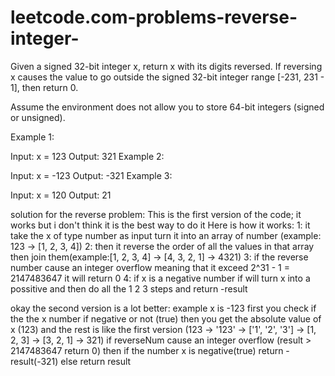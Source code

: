 # leetcode.com-problems-reverse-integer-
Given a signed 32-bit integer x, return x with its digits reversed. If reversing x causes the value to go outside the signed 32-bit integer range [-231, 231 - 1], then return 0.

Assume the environment does not allow you to store 64-bit integers (signed or unsigned).

Example 1:

Input: x = 123
Output: 321
Example 2:

Input: x = -123
Output: -321
Example 3:

Input: x = 120
Output: 21

solution for the reverse problem:
This is the first version of the code; it works but i don't think it is the best way to do it
Here is how it works: 
1: it take the x of type number as input turn it into an array of number (example: 123 -> [1, 2, 3, 4])
2: then it reverse the order of all the values in that array then join them(example:[1, 2, 3, 4] -> [4, 3, 2, 1] -> 4321)
3: if the reverse number cause an integer overflow meaning that it exceed 2^31 - 1 = 2147483647 it will return 0
4: if x is a negative number if will turn x into a possitive and then do all the 1 2 3 steps and return -result

okay the second version is a lot better: example x is -123
first you check if the the x number if negative or not (true)
then you get the absolute value of x (123) and the rest is like the first version
(123 -> '123' -> ['1', '2', '3'] -> [1, 2, 3] -> [3, 2, 1] -> 321)
if reverseNum cause an integer overflow (result > 2147483647 return 0)
then if the number x is negative(true) return -result(-321) else return result


